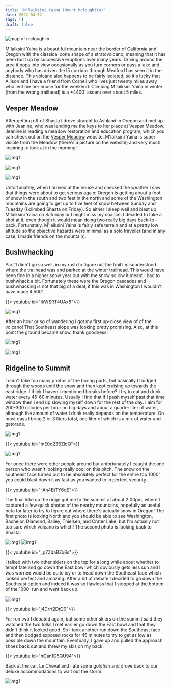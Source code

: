 ```yaml
---
title: "M'laiksini Yaina (Mount Mcloughlin)"
date: 2022-04-02
tags: []
draft: false
---
```


![map of mcloughlin](/static/maps/mcloughlin.png)

M'laiksini Yaina is a beautiful mountain near the border of California and Oregon with the classical cone shape of a stratovolcano, meaning that it has been built up by successive eruptions over many years. Driving around the area it pops into view occasionally as you turn corners or pass a lake and anybody who has driven the I5 corridor through Medford has seen it in the distance. This volcano also happens to be fairly isolated, so it's lucky that Allison and I have a friend from Cornell who lives just twenty miles away who lent me her house for the weekend. Climbing M'laiksini Yaina in winter (from the wrong trailhead) is a +4400' ascent over about 5 miles.

## Vesper Meadow

After getting off of Shasta I drove straight to Ashland in Oregon and met up with Jeanine, who was lending me the keys to her place at Vesper Meadow. Jeanine is leading a meadow restoration and education program, which you can check out on the [Vesper Meadow](https://www.vespermeadow.org/) website. M'laiksini Yaina is super visible from the Meadow (there's a picture on the website) and very much inspiring to look at in the morning! 

![img1](/static/mcloughlin/IMG_0504.png)

![img1](/static/mcloughlin/IMG_0528.png)

![img1](/static/mcloughlin/IMG_0529.png)

Unfortunately, when I arrived at the house and checked the weather I saw that things were about to get serious again: Oregon is getting about a foot of snow in the south and two feet in the north and some of the Washington mountains are going to get up to five feet of snow between Sunday and Tuesday (I climbed Shasta on Friday). So either I sleep well and blast up M'laiksini Yaina on Saturday or I might miss my chance. I decided to take a shot at it, even though it would mean doing two really big days back-to-back. Fortunately, M'laiksini Yaina is fairly safe terrain and at a pretty low altitude so the objective hazards were minimal as a solo traveller (and in any case, I made friends on the mountain). 

## Bushwhacking

Part 1 didn't go so well, in my rush to figure out the trail I misunderstood where the trailhead was and parked at the winter trailhead. This would have been fine in a higher snow year but with the snow so low it meant I had to bushwhack a bit. Fortunately these were the Oregon cascades and bushwhacking is not that big of a deal, if this was in Washington I wouldn't have made it 500'. 

{{< youtube id="IkWSRT4UAx8">}}<space>

![img1](/static/mcloughlin/IMG_0510.png)

After an hour or so of wandering I got my first up-close view of of the volcano! That Southeast slope was looking pretty promising. Also, at this point the ground became snow, thank goodness!

![img1](/static/mcloughlin/IMG_0509.png)

![img1](/static/mcloughlin/IMG_0511.png)

## Ridgeline to Summit

I didn't take too many photos of the boring parts, but basically I trudged through the woods until the snow and then kept cruising up towards the east ridge. I think I haven't mentioned breaks before? I try to eat and drink water every 45-60 minutes. Usually I find that if I push myself past that time window then I end up slowing myself down for the rest of the day. I aim for 200-300 calories per hour on big days and about a quarter liter of water, although the amount of water I drink really depends on the temperature. On most days I bring 2 or 3 liters total, one liter of which is a mix of water and gatorade. 

![img1](/static/mcloughlin/IMG_0513.png)

{{< youtube id="mE0d236ZlqQ">}}<space>

![img1](/static/mcloughlin/IMG_0515.png)

For once there were other people around but unfortunately I caught the one person who wasn't looking really cool on this pitch. The snow on the southeast face turned out to be absolutely perfect for the entire top 1000', you could blast down it as fast as you wanted to in perfect security. 

{{< youtube id="-Ah4BjTY6qE">}}<space>

The final hike up the ridge got me to the summit at about 2:00pm, where I captured a few quick photos of the nearby mountains, hopefully as useful beta for later to try to figure out where there's actually snow in Oregon! The first photo is looking North and you should be able to see Washington, Bachelor, Diamond, Bailey, Thielsen, and Crater Lake, but I'm actually not too sure which volcano is which! The second photo is looking back to Shasta. 

![img1](/static/mcloughlin/IMG_0520.png)
![img1](/static/mcloughlin/IMG_0521.png)

{{< youtube id="_p7ZdaBZx6s">}}<space>

I talked with two other skiers on the top for a long while about whether to tempt fate and go down the East bowl which obviously gets less sun and I was worried would be quite icy or to head down the Southeast face which looked perfect and amazing. After a bit of debate I decided to go down the Southeast option and indeed it was so flawless that I stopped at the bottom of the 1000' run and went back up. 

![img1](/static/mcloughlin/67062737655__16117ACF-8BBE-4BD3-B2E6-816AFF597419.png)

{{< youtube id="j4Drrt2DtQ0">}}<space>

For run two I debated again, but some other skiers on the summit said they watched the two folks I met earlier go down the East bowl and that they didn't think it looked good. So I took another run down the Southeast face and then dodged exposed rocks for 45 minutes to try to get as low as possible down the mountain. Eventually, I gave up and pulled the approach shoes back out and threw my skis on my back. 

{{< youtube id="hOan1G5QU94">}}<space>

Back at the car, Le Cheval and I ate some goldfish and drove back to our deluxe accommodations to wait out the storm. 

![img1](/static/mcloughlin/67063952616__AF170F30-D83F-4FA6-AD89-C08E73E5C135.png)
